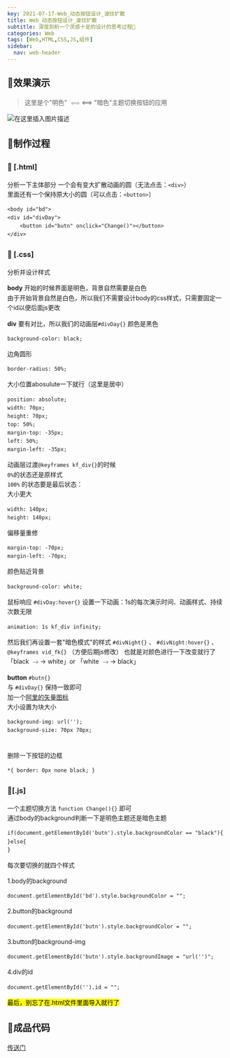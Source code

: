 ```yaml
---
key: 2021-07-17-Web_动态按钮设计_波纹扩散
title: Web_动态按钮设计_波纹扩散
subtitle: 深度剖析一个灵感十足的设计的思考过程🤔
categories: Web
tags: [Web,HTML,CSS,JS,组件]
sidebar:
  nav: web-header
---
```

<head>
        <link rel="stylesheet" href="https://cdn.jsdelivr.net/npm/katex@0.10.2/dist/katex.min.css" integrity="sha384-yFRtMMDnQtDRO8rLpMIKrtPCD5jdktao2TV19YiZYWMDkUR5GQZR/NOVTdquEx1j" crossorigin="anonymous">
<link href="https://cdn.jsdelivr.net/npm/katex-copytex@latest/dist/katex-copytex.min.css" rel="stylesheet" type="text/css">
        <link rel="stylesheet" href="https://cdn.jsdelivr.net/gh/Microsoft/vscode/extensions/markdown-language-features/media/markdown.css">
<link rel="stylesheet" href="https://cdn.jsdelivr.net/gh/Microsoft/vscode/extensions/markdown-language-features/media/highlight.css">
	<style>
            body {
                font-family: -apple-system, BlinkMacSystemFont, 'Segoe WPC', 'Segoe UI', system-ui, 'Ubuntu', 'Droid Sans', sans-serif;
                font-size: 14px;
                line-height: 1.6;
            }
	</style>
        <style>
		.task-list-item { list-style-type: none; } .task-list-item-checkbox { margin-left: -20px; vertical-align: middle; }
	</style>
</head>
<body class="vscode-body vscode-light">
        <h2 id="效果演示">📕效果演示</h2>
<blockquote>
<p>这里是个&quot;明色&quot; <span class="katex"><span class="katex-mathml"><math xmlns="http://www.w3.org/1998/Math/MathML"><semantics><mrow><mo>⟺</mo></mrow><annotation encoding="application/x-tex">\Longleftrightarrow</annotation></semantics></math></span><span class="katex-html" aria-hidden="true"><span class="base"><span class="strut" style="height:0.549em;vertical-align:-0.024em;"></span><span class="mrel">⟺</span></span></span></span> &quot;暗色&quot;主题切换按钮的应用</p>
</blockquote>
<p><img src="https://img-blog.csdnimg.cn/20210711171645437.gif" alt="在这里插入图片描述"></p>
<h2 id="制作过程">📕制作过程</h2>
<h3 id="-html">🎈 [.html]</h3>
<p>分析一下主体部分
一个会有变大扩散动画的圆（无法点击：<code>&lt;div&gt;</code>）<br>
里面还有一个保持原大小的圆（可以点击：<code>&lt;button&gt;</code>）<br></p>
<pre><code class="language-html"><div><span class="hljs-tag">&lt;<span class="hljs-name">body</span> <span class="hljs-attr">id</span>=<span class="hljs-string">&quot;bd&quot;</span>&gt;</span>
<span class="hljs-tag">&lt;<span class="hljs-name">div</span> <span class="hljs-attr">id</span>=<span class="hljs-string">&quot;divDay&quot;</span>&gt;</span>
	<span class="hljs-tag">&lt;<span class="hljs-name">button</span> <span class="hljs-attr">id</span>=<span class="hljs-string">&quot;butn&quot;</span> <span class="hljs-attr">onclick</span>=<span class="hljs-string">&quot;Change()&quot;</span>&gt;</span><span class="hljs-tag">&lt;/<span class="hljs-name">button</span>&gt;</span>
<span class="hljs-tag">&lt;/<span class="hljs-name">div</span>&gt;</span>
</div></code></pre>
<h3 id="-css">🎈 [.css]</h3>
<p>分析并设计样式</p>
<p><strong>body</strong>
开始的时候界面是明色，背景自然需要是白色<br>
由于开始背景自然是白色，所以我们不需要设计body的css样式，只需要固定一个id以便后面js更改<br></p>
<p><strong>div</strong>
要有对比，所以我们的动画层<code>#divDay{}</code>
颜色是黑色</p>
<pre><code class="language-css"><div><span class="hljs-selector-tag">background-color</span>: <span class="hljs-selector-tag">black</span>;
</div></code></pre>
<p>边角圆形</p>
<pre><code class="language-css"><div><span class="hljs-selector-tag">border-radius</span>: 50%;
</div></code></pre>
<p>大小位置abosulute一下就行（这里是居中）</p>
<pre><code class="language-css"><div><span class="hljs-selector-tag">position</span>: <span class="hljs-selector-tag">absolute</span>;
<span class="hljs-selector-tag">width</span>: 70<span class="hljs-selector-tag">px</span>;
<span class="hljs-selector-tag">height</span>: 70<span class="hljs-selector-tag">px</span>;
<span class="hljs-selector-tag">top</span>: 50%;
<span class="hljs-selector-tag">margin-top</span>: <span class="hljs-selector-tag">-35px</span>;
<span class="hljs-selector-tag">left</span>: 50%;
<span class="hljs-selector-tag">margin-left</span>: <span class="hljs-selector-tag">-35px</span>;
</div></code></pre>
<p>动画层过渡<code>@keyframes kf_div{}</code>的时候<br>
<code>0%</code>的状态还是原样式<br>
<code>100%</code>	的状态要是最后状态：<br>
大小更大<br></p>
<pre><code class="language-css"><div><span class="hljs-selector-tag">width</span>: 140<span class="hljs-selector-tag">px</span>;
<span class="hljs-selector-tag">height</span>: 140<span class="hljs-selector-tag">px</span>;
</div></code></pre>
<p>偏移量重修</p>
<pre><code class="language-css"><div><span class="hljs-selector-tag">margin-top</span>: <span class="hljs-selector-tag">-70px</span>;
<span class="hljs-selector-tag">margin-left</span>: <span class="hljs-selector-tag">-70px</span>;
</div></code></pre>
<p>颜色贴近背景</p>
<pre><code class="language-css"><div><span class="hljs-selector-tag">background-color</span>: <span class="hljs-selector-tag">white</span>;
</div></code></pre>
<p>鼠标响应 <code>#divDay:hover{}</code> 设置一下动画：1s的每次演示时间、动画样式、持续次数无限</p>
<pre><code class="language-css"><div><span class="hljs-selector-tag">animation</span>: 1<span class="hljs-selector-tag">s</span> <span class="hljs-selector-tag">kf_div</span> <span class="hljs-selector-tag">infinity</span>;
</div></code></pre>
<p>然后我们再设置一套&quot;暗色模式&quot;的样式 <code>#divNight{}</code> 、 <code>#divNight:hover{}</code> 、 <code>@keyframes vid_fk{}</code> （方便后期js修改）
也就是对颜色进行一下改变就行了「black <span class="katex"><span class="katex-mathml"><math xmlns="http://www.w3.org/1998/Math/MathML"><semantics><mrow><mo>→</mo></mrow><annotation encoding="application/x-tex">\rightarrow</annotation></semantics></math></span><span class="katex-html" aria-hidden="true"><span class="base"><span class="strut" style="height:0.36687em;vertical-align:0em;"></span><span class="mrel">→</span></span></span></span> white」or 「white <span class="katex"><span class="katex-mathml"><math xmlns="http://www.w3.org/1998/Math/MathML"><semantics><mrow><mo>→</mo></mrow><annotation encoding="application/x-tex">\rightarrow</annotation></semantics></math></span><span class="katex-html" aria-hidden="true"><span class="base"><span class="strut" style="height:0.36687em;vertical-align:0em;"></span><span class="mrel">→</span></span></span></span> black」</p>
<p><strong>button</strong>
<code>#butn{}</code><br>
与 <code>#divDay{}</code> 保持一致即可<br>
加一个<a href="https://www.iconfont.cn/home/index?spm=a313x.7781069.1998910419.2">阿里的矢量图标</a><br>
大小设置为块大小<br></p>
<pre><code class="language-css"><div><span class="hljs-selector-tag">background-img</span>: <span class="hljs-selector-tag">url</span>(&#x27;&#x27;);
<span class="hljs-selector-tag">background-size</span>: 70<span class="hljs-selector-tag">px</span> 70<span class="hljs-selector-tag">px</span>;
</div></code></pre>
<br>
删除一下按钮的边框<br>
<pre><code class="language-css"><div>*{ <span class="hljs-attribute">border</span>: <span class="hljs-number">0px</span> none black; }
</div></code></pre>
<h3 id="js">🎈[.js]</h3>
<p>一个主题切换方法 <code>function Change(){}</code> 即可<br>
通过body的background判断一下是明色主题还是暗色主题<br></p>
<pre><code class="language-js"><div><span class="hljs-keyword">if</span>(<span class="hljs-built_in">document</span>.getElementById(<span class="hljs-string">&#x27;butn&#x27;</span>).style.backgroundColor == <span class="hljs-string">&quot;black&quot;</span>){
}<span class="hljs-keyword">else</span>{
}
</div></code></pre>
<p>每次要切换的就四个样式</p>
<p>1.body的background</p>
<pre><code class="language-js"><div><span class="hljs-built_in">document</span>.getElementById(<span class="hljs-string">&#x27;bd&#x27;</span>).style.backgroundColor = <span class="hljs-string">&quot;&quot;</span>;
</div></code></pre>
<p>2.button的background</p>
<pre><code class="language-js"><div><span class="hljs-built_in">document</span>.getElementById(<span class="hljs-string">&#x27;butn&#x27;</span>).style.backgroundColor = <span class="hljs-string">&quot;&quot;</span>;
</div></code></pre>
<p>3.button的background-img</p>
<pre><code class="language-js"><div><span class="hljs-built_in">document</span>.getElementById(<span class="hljs-string">&#x27;butn&#x27;</span>).style.backgroundImage = <span class="hljs-string">&quot;url(&#x27;&#x27;)&quot;</span>;
</div></code></pre>
<p>4.div的id</p>
<pre><code class="language-js"><div><span class="hljs-built_in">document</span>.getElementById(<span class="hljs-string">&#x27;&#x27;</span>).id = <span class="hljs-string">&quot;&quot;</span>;
</div></code></pre>
<p><mark>最后，别忘了在.html文件里面导入就行了</mark></p>
<h2 id="成品代码">📕成品代码</h2>
<p><a href="https://github.com/Chivas-Regal/Web/tree/main/%E5%B0%8F%E7%BB%84%E4%BB%B6/%E6%8C%89%E9%92%AE/%E6%B3%A2%E7%BA%B9%E6%8C%89%E9%92%AE">传送门</a></p>
    </body>
